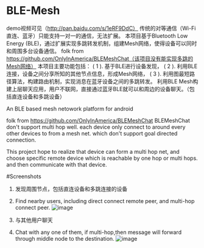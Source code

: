# BLE-Mesh
demo视频可见（http://pan.baidu.com/s/1eRF9DdC）
传统的对等通信（Wi-Fi 直连、蓝牙）只能支持一对一的通信，无法扩展。 
本项目基于Bluetooth Low Energy (BLE)，通过扩展实现多跳转发机制，组建Mesh网络，使得设备可以同时和周围多台设备通信。 
folk from https://github.com/OnlyInAmerica/BLEMeshChat（该项目没有能实现多跳的Mesh网络）
本项目主要功能包括： 
( 1 ). 基于BLE进行设备发现， 
( 2 ). 利用BLE连接，设备之间分享所知的其他节点信息，形成Mesh网络， 
( 3 ). 利用图最短路径算法，构建路由机制，实现消息在蓝牙设备之间的多跳转发。 
利用BLE Mesh构建上层聊天应用，用户不联网，直接通过蓝牙BLE就可以和周边的设备聊天。（包括直连设备和多跳设备）

An BLE based mesh netowork platform for android

folk from https://github.com/OnlyInAmerica/BLEMeshChat
BLEMeshChat don't support multi hop well.
each device only connect to around every other devices to from a mesh net.
which don't support goal directed connection.

This project hope to realize that device can form a multi hop net, and choose specific remote device which is reachable by one hop or multi hops.
and then communicate with that device.

#Screenshots
1. 发现周围节点，包括直连设备和多跳连接的设备
1. Find nearby users, including direct connect remote peer, and multi-hop connect peer.
![image](https://github.com/wl1244hotmai/BLE-Mesh/blob/master/IMG_7606.MOV_20160909_225617.566.jpg)

2. 与其他用户聊天
2. Chat with any one of them, if multi-hop,then message will forward through middle node to the destination.
![image](https://github.com/wl1244hotmai/BLE-Mesh/blob/master/IMG_7606.MOV_20160909_225930.166.jpg)


